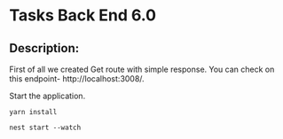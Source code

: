# Tasks Back End 6.0
## Description:
First of all we created Get route with simple response.
You can check on this endpoint- http://localhost:3008/.

Start the application.
```
yarn install

nest start --watch
```



 